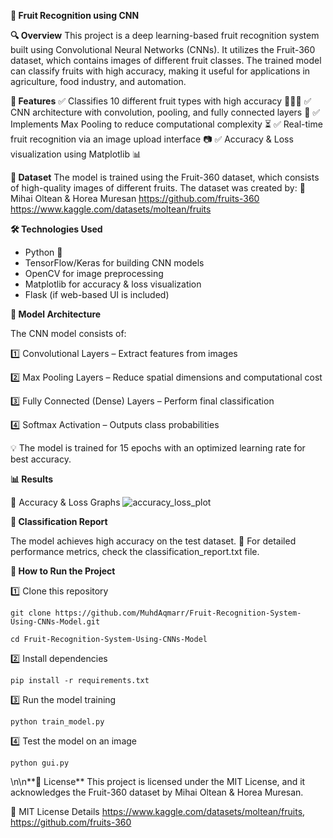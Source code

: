 **🍓 Fruit Recognition using CNN**

**🔍 Overview**
This project is a deep learning-based fruit recognition system built using Convolutional Neural Networks (CNNs). It utilizes the Fruit-360 dataset, which contains images of different fruit classes. The trained model can classify fruits with high accuracy, making it useful for applications in agriculture, food industry, and automation.

**📌 Features**
✅ Classifies 10 different fruit types with high accuracy 🍏🍊🍓
✅ CNN architecture with convolution, pooling, and fully connected layers 🧠
✅ Implements Max Pooling to reduce computational complexity ⏳
✅ Real-time fruit recognition via an image upload interface 📷
✅ Accuracy & Loss visualization using Matplotlib 📊

**📂 Dataset**
The model is trained using the Fruit-360 dataset, which consists of high-quality images of different fruits. The dataset was created by:
📌 Mihai Oltean & Horea Muresan
https://github.com/fruits-360
https://www.kaggle.com/datasets/moltean/fruits

**🛠 Technologies Used**
- Python 🐍
- TensorFlow/Keras for building CNN models
- OpenCV for image preprocessing
- Matplotlib for accuracy & loss visualization
- Flask (if web-based UI is included)

**📖 Model Architecture**

The CNN model consists of:

1️⃣ Convolutional Layers – Extract features from images

2️⃣ Max Pooling Layers – Reduce spatial dimensions and computational cost

3️⃣ Fully Connected (Dense) Layers – Perform final classification

4️⃣ Softmax Activation – Outputs class probabilities





💡 The model is trained for 15 epochs with an optimized learning rate for best accuracy.


**📊 Results**

🔹 Accuracy & Loss Graphs
![accuracy_loss_plot](https://github.com/user-attachments/assets/49edd512-35fe-41ba-83fd-e83cc8a83246)


**📜 Classification Report**

The model achieves high accuracy on the test dataset.
📌 For detailed performance metrics, check the classification_report.txt file.



**🚀 How to Run the Project**

1️⃣ Clone this repository
```
git clone https://github.com/MuhdAqmarr/Fruit-Recognition-System-Using-CNNs-Model.git

cd Fruit-Recognition-System-Using-CNNs-Model
```
2️⃣ Install dependencies
```
pip install -r requirements.txt
```
3️⃣ Run the model training
```
python train_model.py
```
4️⃣ Test the model on an image
```
python gui.py
```

\n\n**📜 License**
This project is licensed under the MIT License, and it acknowledges the Fruit-360 dataset by Mihai Oltean & Horea Muresan.

🔗 MIT License Details https://www.kaggle.com/datasets/moltean/fruits, https://github.com/fruits-360
